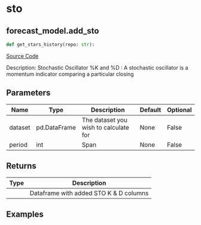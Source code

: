# sto

## forecast_model.add_sto

```python
def get_stars_history(repo: str):
```
[Source Code](https://github.com/OpenBB-finance/OpenBBTerminal/tree/main/openbb_terminal/forecast/forecast_model.py#L174)

Description: Stochastic Oscillator %K and %D : A stochastic oscillator is a momentum indicator comparing a particular closing

## Parameters

| Name | Type | Description | Default | Optional |
| ---- | ---- | ----------- | ------- | -------- |
| dataset | pd.DataFrame | The dataset you wish to calculate for | None | False |
| period | int | Span | None | False |

## Returns

| Type | Description |
| ---- | ----------- |
|  | Dataframe with added STO K & D columns |

## Examples

